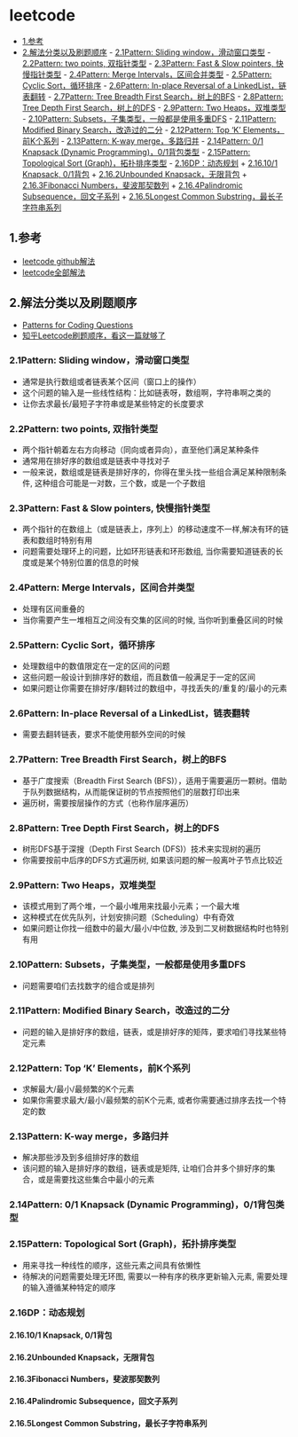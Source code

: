 # leetcode

<!-- vim-markdown-toc Marked -->

* [1.参考](#1.参考)
* [2.解法分类以及刷题顺序](#2.解法分类以及刷题顺序)
        - [2.1Pattern: Sliding window，滑动窗口类型](#2.1pattern:-sliding-window，滑动窗口类型)
        - [2.2Pattern: two points, 双指针类型](#2.2pattern:-two-points,-双指针类型)
        - [2.3Pattern: Fast & Slow pointers, 快慢指针类型](#2.3pattern:-fast-&-slow-pointers,-快慢指针类型)
        - [2.4Pattern: Merge Intervals，区间合并类型](#2.4pattern:-merge-intervals，区间合并类型)
        - [2.5Pattern: Cyclic Sort，循环排序](#2.5pattern:-cyclic-sort，循环排序)
        - [2.6Pattern: In-place Reversal of a LinkedList，链表翻转](#2.6pattern:-in-place-reversal-of-a-linkedlist，链表翻转)
        - [2.7Pattern: Tree Breadth First Search，树上的BFS](#2.7pattern:-tree-breadth-first-search，树上的bfs)
        - [2.8Pattern: Tree Depth First Search，树上的DFS](#2.8pattern:-tree-depth-first-search，树上的dfs)
        - [2.9Pattern: Two Heaps，双堆类型](#2.9pattern:-two-heaps，双堆类型)
        - [2.10Pattern: Subsets，子集类型，一般都是使用多重DFS](#2.10pattern:-subsets，子集类型，一般都是使用多重dfs)
        - [2.11Pattern: Modified Binary Search，改造过的二分](#2.11pattern:-modified-binary-search，改造过的二分)
        - [2.12Pattern: Top ‘K’ Elements，前K个系列](#2.12pattern:-top-‘k’-elements，前k个系列)
        - [2.13Pattern: K-way merge，多路归并](#2.13pattern:-k-way-merge，多路归并)
        - [2.14Pattern: 0/1 Knapsack (Dynamic Programming)，0/1背包类型](#2.14pattern:-0/1-knapsack-(dynamic-programming)，0/1背包类型)
        - [2.15Pattern: Topological Sort (Graph)，拓扑排序类型](#2.15pattern:-topological-sort-(graph)，拓扑排序类型)
        - [2.16DP：动态规划](#2.16dp：动态规划)
                + [2.16.10/1 Knapsack, 0/1背包](#2.16.10/1-knapsack,-0/1背包)
                + [2.16.2Unbounded Knapsack，无限背包](#2.16.2unbounded-knapsack，无限背包)
                + [2.16.3Fibonacci Numbers，斐波那契数列](#2.16.3fibonacci-numbers，斐波那契数列)
                + [2.16.4Palindromic Subsequence，回文子系列](#2.16.4palindromic-subsequence，回文子系列)
                + [2.16.5Longest Common Substring，最长子字符串系列](#2.16.5longest-common-substring，最长子字符串系列)

<!-- vim-markdown-toc -->

## 1.参考

- [leetcode github解法](https://github.com/azl397985856/leetcode)
- [leetcode全部解法](https://github.com/csujedihy/lc-all-solutions)

## 2.解法分类以及刷题顺序

- [Patterns for Coding Questions](https://www.educative.io/courses/grokking-the-coding-interview?aff=K7qB)
- [知乎Leetcode刷题顺序，看这一篇就够了](https://zhuanlan.zhihu.com/p/161036474)

### 2.1Pattern: Sliding window，滑动窗口类型

- 通常是执行数组或者链表某个区间（窗口上的操作）
- 这个问题的输入是一些线性结构：比如链表呀，数组啊，字符串啊之类的
- 让你去求最长/最短子字符串或是某些特定的长度要求 

### 2.2Pattern: two points, 双指针类型

- 两个指针朝着左右方向移动（同向或者异向），直至他们满足某种条件
- 通常用在排好序的数组或是链表中寻找对子
- 一般来说，数组或是链表是排好序的，你得在里头找一些组合满足某种限制条件, 这种组合可能是一对数，三个数，或是一个子数组

### 2.3Pattern: Fast & Slow pointers, 快慢指针类型

- 两个指针的在数组上（或是链表上，序列上）的移动速度不一样,解决有环的链表和数组时特别有用
- 问题需要处理环上的问题，比如环形链表和环形数组, 当你需要知道链表的长度或是某个特别位置的信息的时候

### 2.4Pattern: Merge Intervals，区间合并类型

- 处理有区间重叠的
- 当你需要产生一堆相互之间没有交集的区间的时候, 当你听到重叠区间的时候

### 2.5Pattern: Cyclic Sort，循环排序

- 处理数组中的数值限定在一定的区间的问题
- 这些问题一般设计到排序好的数组，而且数值一般满足于一定的区间
- 如果问题让你需要在排好序/翻转过的数组中，寻找丢失的/重复的/最小的元素

### 2.6Pattern: In-place Reversal of a LinkedList，链表翻转

- 需要去翻转链表，要求不能使用额外空间的时候

### 2.7Pattern: Tree Breadth First Search，树上的BFS

- 基于广度搜索（Breadth First Search (BFS)），适用于需要遍历一颗树。借助于队列数据结构，从而能保证树的节点按照他们的层数打印出来
- 遍历树，需要按层操作的方式（也称作层序遍历）

### 2.8Pattern: Tree Depth First Search，树上的DFS

- 树形DFS基于深搜（Depth First Search (DFS)）技术来实现树的遍历
- 你需要按前中后序的DFS方式遍历树, 如果该问题的解一般离叶子节点比较近

### 2.9Pattern: Two Heaps，双堆类型

- 该模式用到了两个堆，一个最小堆用来找最小元素；一个最大堆
- 这种模式在优先队列，计划安排问题（Scheduling）中有奇效
- 如果问题让你找一组数中的最大/最小/中位数, 涉及到二叉树数据结构时也特别有用

### 2.10Pattern: Subsets，子集类型，一般都是使用多重DFS

- 问题需要咱们去找数字的组合或是排列

### 2.11Pattern: Modified Binary Search，改造过的二分

- 问题的输入是排好序的数组，链表，或是排好序的矩阵，要求咱们寻找某些特定元素

### 2.12Pattern: Top ‘K’ Elements，前K个系列

- 求解最大/最小/最频繁的K个元素
- 如果你需要求最大/最小/最频繁的前K个元素, 或者你需要通过排序去找一个特定的数

### 2.13Pattern: K-way merge，多路归并

- 解决那些涉及到多组排好序的数组
- 该问题的输入是排好序的数组，链表或是矩阵, 让咱们合并多个排好序的集合，或是需要找这些集合中最小的元素

### 2.14Pattern: 0/1 Knapsack (Dynamic Programming)，0/1背包类型

### 2.15Pattern: Topological Sort (Graph)，拓扑排序类型

- 用来寻找一种线性的顺序，这些元素之间具有依懒性
- 待解决的问题需要处理无环图, 需要以一种有序的秩序更新输入元素, 需要处理的输入遵循某种特定的顺序

### 2.16DP：动态规划

#### 2.16.10/1 Knapsack, 0/1背包

#### 2.16.2Unbounded Knapsack，无限背包

#### 2.16.3Fibonacci Numbers，斐波那契数列

#### 2.16.4Palindromic Subsequence，回文子系列

#### 2.16.5Longest Common Substring，最长子字符串系列

